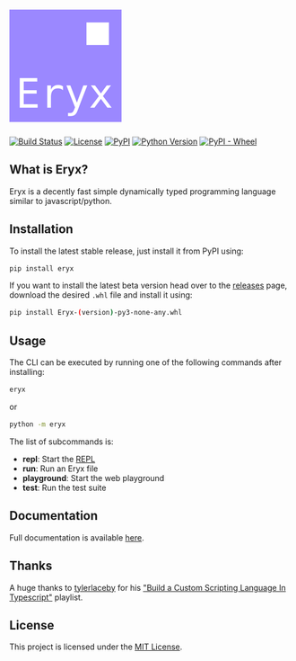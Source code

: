 # [![Eryx](https://github.com/ImShyMike/Eryx/blob/main/assets/eryx_small.png)][pypi_url]
[![Build Status](https://github.com/ImShyMike/Eryx/actions/workflows/python-package.yml/badge.svg)](https://github.com/ImShyMike/Eryx/actions/workflows/python-package.yml)
[![License](https://img.shields.io/pypi/l/Eryx)][license]
[![PyPI](https://img.shields.io/pypi/v/Eryx)][pypi_url]
[![Python Version](https://img.shields.io/pypi/pyversions/Eryx)][pypi_url]
[![PyPI - Wheel](https://img.shields.io/pypi/wheel/Eryx)][pypi_url]

[pypi_url]: https://pypi.org/project/Eryx
[license]: https://github.com/ImShyMike/Eryx/blob/main/LICENSE

## What is Eryx?
 Eryx is a decently fast simple dynamically typed programming language similar to javascript/python.

## Installation
 To install the latest stable release, just install it from PyPI using:
```sh
pip install eryx
```
If you want to install the latest beta version head over to the [releases](https://github.com/ImShyMike/Eryx/releases) page, download the desired `.whl` file and install it using:
```sh
pip install Eryx-(version)-py3-none-any.whl
```

## Usage
The CLI can be executed by running one of the following commands after installing:
```sh
eryx
```
or
```sh
python -m eryx
```

The list of subcommands is:
* **repl**: Start the [REPL](https://wikipedia.org/wiki/REPL)
* **run**: Run an Eryx file
* **playground**: Start the web playground
* **test**: Run the test suite

## Documentation
Full documentation is available [here](https://ImShyMike.github.io/Eryx).

## Thanks
A huge thanks to [tylerlaceby](https://www.youtube.com/@tylerlaceby) for his ["Build a Custom Scripting Language In Typescript"](https://www.youtube.com/playlist?list=PL_2VhOvlMk4UHGqYCLWc6GO8FaPl8fQTh) playlist.

## License
This project is licensed under the [MIT License][license].
